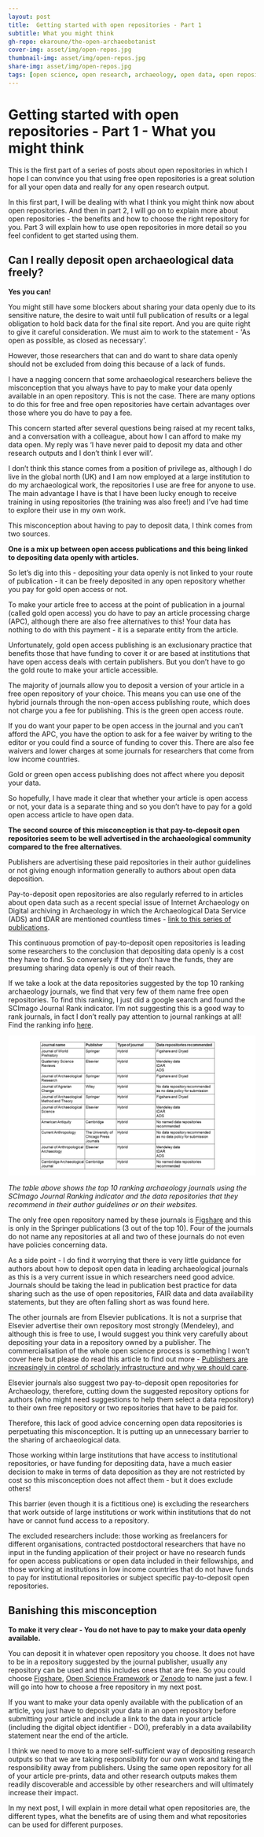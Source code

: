```yaml
---
layout: post
title:  Getting started with open repositories - Part 1
subtitle: What you might think
gh-repo: ekaroune/the-open-archaeobotanist
cover-img: asset/img/open-repos.jpg
thumbnail-img: asset/img/open-repos.jpg
share-img: asset/img/open-repos.jpg
tags: [open science, open research, archaeology, open data, open repositories]
---
```


# Getting started with open repositories - Part 1 - What you might think 

This is the first part of a series of posts about open repositories in which I hope I can convince you that using free open repositories is a great solution for all your open data and really for any open research output.

In this first part, I will be dealing with what I think you might think now about open repositories. And then in part 2, I will go on to explain more about open repositories - the benefits and how to choose the right repository for you. Part 3 will explain how to use open repositories in more detail so you feel confident to get started using them. 

## Can I really deposit open archaeological data freely?  

**Yes you can!** 

You might still have some blockers about sharing your data openly due to its sensitive nature, the desire to wait until full publication of results or a legal obligation to hold back data for the final site report. And you are quite right to give it careful consideration. We must aim to work to the statement - 'As open as possible, as closed as necessary'. 

However, those researchers that can and do want to share data openly should not be excluded from doing this because of a lack of funds. 

I have a nagging concern that some archaeological researchers believe the misconception that you always have to pay to make your data openly available in an open repository. This is not the case. There are many options to do this for free and free open repositories have certain advantages over those where you do have to pay a fee.

This concern started after several questions being raised at my recent talks, and a conversation with a colleague, about how I can afford to make my data open. My reply was ‘I have never paid to deposit my data and other research outputs and I don’t think I ever will’. 

I don’t think this stance comes from a position of privilege as, although I do live in the global north (UK) and I am now employed at a large institution to do my archaeological work, the repositories I use are free for anyone to use. The main advantage I have is that I have been lucky enough to receive training in using repositories (the training was also free!) and I’ve had time to explore their use in my own work. 

This misconception about having to pay to deposit data, I think comes from two sources. 

**One is a mix up between open access publications and this being linked to depositing data openly with articles.** 

So let’s dig into this - depositing your data openly is not linked to your route of publication - it can be freely deposited in any open repository whether you pay for gold open access or not. 

To make your article free to access at the point of publication in a journal (called gold open access) you do have to pay an article processing charge (APC), although there are also free alternatives to this! Your data has nothing to do with this payment - it is a separate entity from the article. 

Unfortunately, gold open access publishing is an exclusionary practice that benefits those that have funding to cover it or are based at institutions that have open access deals with certain publishers. But you don’t have to go the gold route to make your article accessible.

The majority of journals allow you to deposit a version of your article in a free open repository of your choice. This means you can use one of the hybrid journals through the non-open access publishing route, which does not charge you a fee for publishing. This is the green open access route. 

If you do want your paper to be open access in the journal and you can’t afford the APC, you have the option to ask for a fee waiver by writing to the editor or you could find a source of funding to cover this. There are also fee waivers and lower charges at some journals for researchers that come from low income countries.  

Gold or green open access publishing does not affect where you deposit your data.

So hopefully, I have made it clear that whether your article is open access or not, your data is a separate thing and so you don’t have to pay for a gold open access article to have open data.  

**The second source of this misconception is that pay-to-deposit open repositories seem to be well advertised in the archaeological community compared to the free alternatives**. 

Publishers are advertising these paid repositories in their author guidelines or not giving enough information generally to authors about open data deposition. 

Pay-to-deposit open repositories are also regularly referred to in articles about open data such as a recent special issue of Internet Archaeology on Digital archiving in Archaeology in which the Archaeological Data Service (ADS) and tDAR are mentioned countless times - [link to this series of publications](https://intarch.ac.uk/journal/issue58/intro.cfm). 

This continuous promotion of pay-to-deposit open repositories is leading some researchers to the conclusion that depositing data openly is a cost they have to find. So conversely if they don’t have the funds, they are presuming sharing data openly is out of their reach. 

If we take a look at the data repositories suggested by the top 10 ranking archaeology journals, we find that very few of them name free open repositories. To find this ranking, I just did a google search and found the SCImago Journal Rank indicator. I’m not suggesting this is a good way to rank journals, in fact I don’t really pay attention to journal rankings at all! Find the ranking info [here](https://www.scimagojr.com/journalrank.php?category=3302). 

![journal table](../asset/img/journal-table-repos.jpg)

*The table above shows the top 10 ranking archaeology journals using the SCImago Journal Ranking indicator and the data repositories that they recommend in their author guidelines or on their websites.*

The only free open repository named by these journals is [Figshare](https://figshare.com/) and this is only in the Springer publications (3 out of the top 10).  Four of the journals do not name any repositories at all and two of these journals do not even have policies concerning data. 

As a side point - I do find it worrying that there is very little guidance for authors about how to deposit open data in leading archaeological journals as this is a very current issue in which researchers need good advice. Journals should be taking the lead in publication best practice for data sharing such as the use of open repositories, FAIR data and data availability statements, but they are often falling short as was found here.

The other journals are from Elsevier publications. It is not a surprise that Elsevier advertise their own repository most strongly (Mendeley), and although this is free to use, I would suggest you think very carefully about depositing your data in a repository owned by a publisher. The commercialisation of the whole open science process is something I won’t cover here but please do read this article to find out more - [Publishers are increasingly in control of scholarly infrastructure and why we should care](http://knowledgegap.org/index.php/sub-projects/rent-seeking-and-financialization-of-the-academic-publishing-industry/preliminary-findings/).

Elsevier journals also suggest two pay-to-deposit open repositories for Archaeology, therefore, cutting down the suggested repository options for authors (who might need suggestions to help them select a data repository) to their own free repository or two repositories that have to be paid for. 

Therefore, this lack of good advice concerning open data repositories is perpetuating this misconception. It is putting up an unnecessary barrier to the sharing of archaeological data.

Those working within large institutions that have access to institutional repositories, or have funding for depositing data, have a much easier decision to make in terms of data deposition as they are not restricted by cost so this misconception does not affect them - but it does exclude others! 

This barrier (even though it is a fictitious one) is excluding the researchers that work outside of large institutions or work within institutions that do not have or cannot fund access to a repository. 

The excluded researchers include: those working as freelancers for different organisations, contracted postdoctoral researchers that have no input in the funding application of their project or have no research funds for open access publications or open data included in their fellowships, and those working at institutions in low income countries that do not have funds to pay for institutional repositories or subject specific pay-to-deposit open repositories.

## Banishing this misconception

**To make it very clear - You do not have to pay to make your data openly available.**  

You can deposit it in whatever open repository you choose. It does not have to be in a repository suggested by the journal publisher, usually any repository can be used and this includes ones that are free. So you could choose [Figshare](https://figshare.com/), [Open Science Framework](https://osf.io/) or [Zenodo](https://zenodo.org/) to name just a few. I will go into how to choose a free repository in my next post.

If you want to make your data openly available with the publication of an article, you just have to deposit your data in an open repository before submitting your article and include a link to the data in your article (including the digital object identifier - DOI), preferably in a data availability statement near the end of the article.

I think we need to move to a more self-sufficient way of depositing research outputs so that we are taking responsibility for our own work and taking the responsibility away from publishers. Using the same open repository for all of your article pre-prints, data and other research outputs makes them readily discoverable and accessible by other researchers and will ultimately increase their impact. 

In my next post, I will explain in more detail what open repositories are, the different types, what the benefits are of using them and what repositories can be used for different purposes.


